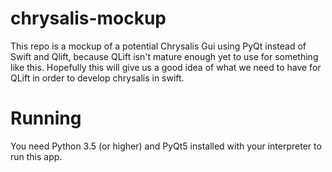 # chrysalis-mockup
This repo is a mockup of a potential Chrysalis Gui using PyQt instead of Swift and Qlift, because QLift isn't mature enough yet to use for something like this. Hopefully this will give us a good idea of what we need to have for QLift in order to develop chrysalis in swift.

# Running
You need Python 3.5 (or higher) and PyQt5 installed with your interpreter to run this app.
